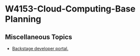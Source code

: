 # W4153-Cloud-Computing-Base Planning

## Miscellaneous Topics

- [Backstage developer portal.](https://backstage.io/)

